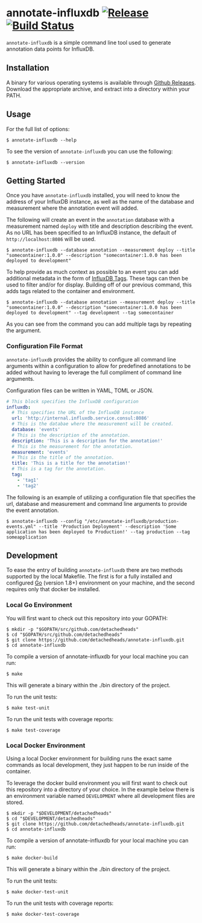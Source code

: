 # annotate-influxdb [![Release][release-image]][release-url] [![Build Status][travis-image]][travis-url]

`annotate-influxdb` is a simple command line tool used to generate annotation data points for InfluxDB.

## Installation

A binary for various operating systems is available through [Github Releases][github-releases].  Download the appropriate archive, and extract into a directory within your PATH.

## Usage

For the full list of options:

```shell
$ annotate-influxdb --help
```

To see the version of `annotate-influxdb` you can use the following:

```shell
$ annotate-influxdb --version
```

## Getting Started

Once you have `annotate-influxdb` installed, you will need to know the address of your InfluxDB instance, as well as the name of the database and measurement where the annotation event will added.  

The following will create an event in the `annotation` database with a measurement named `deploy` with title and description describing the event. As no URL has been specified to an InfluxDB instance, the default of `http://localhost:8086` will be used.

```shell
$ annotate-influxdb --database annotation --measurement deploy --title "somecontainer:1.0.0" --description "somecontainer:1.0.0 has been deployed to development"
```

To help provide as much context as possible to an event you can add additional metadata in the form of [InfluxDB Tags][influxdb-tags].  These tags can then be used to filter and/or for display.  Building off of our previous command, this adds tags related to the container and environment.

```shell
$ annotate-influxdb --database annotation --measurement deploy --title "somecontainer:1.0.0" --description "somecontainer:1.0.0 has been deployed to development" --tag development --tag somecontainer
```

As you can see from the command you can add multiple tags by repeating the argument.

### Configuration File Format

`annotate-influxdb` provides the ability to configure all command line arguments within a configuration to allow for predefined annotations to be added without having to leverage the full compliment of command line arguments.

Configuration files can be written in YAML, TOML or JSON.

```yaml
# This block specifies the InfluxDB configuration
influxdb:
  # This specifies the URL of the InfluxDB instance
  url: 'http://internal.influxdb.service.consul:8086'
  # This is the databae where the measurement will be created.
  database: 'events'
  # This is the description of the annotation.
  description: 'This is a description for the annotation!'
  # This is the measurement for the annotation.
  measurement: 'events'
  # This is the title of the annotation.
  title: 'This is a title for the annotation!'
  # This is a tag for the annotation.
  tag:
    - 'tag1'
    - 'tag2'
```

The following is an example of utilizing a configuration file that specifies the url, database and measurement and command line arguments to provide the event annotation.

```shell
$ annotate-influxdb --config "/etc/annotate-influxdb/production-events.yml" --title 'Production Deployment' --description 'Some application has been deployed to Production!' --tag production --tag someapplication
```

## Development

To ease the entry of building `annotate-influxdb` there are two methods supported by the local Makefile.  The first is for a fully installed and configured [Go][go] (version 1.8+) environment on your machine, and the second requires only that docker be installed.

### Local Go Environment

You will first want to check out this repository into your GOPATH:

```script
$ mkdir -p "$GOPATH/src/github.com/detachedheads"
$ cd "$GOPATH/src/github.com/detachedheads"
$ git clone https://github.com/detachedheads/annotate-influxdb.git
$ cd annotate-influxdb
```

To compile a version of annotate-influxdb for your local machine you can run:

```script
$ make
```

This will generate a binary within the ./bin directory of the project.

To run the unit tests:

```script
$ make test-unit
```

To run the unit tests with coverage reports:

```script
$ make test-coverage
```

### Local Docker Environment

Using a local Docker environment for building runs the exact same commands as local development, they just happen to be run inside of the container.

To leverage the docker build environment you will first want to check out this repository into a directory of your choice.  In the example below there is an environment variable named `DEVELOPMENT` where all development files are stored.

```script
$ mkdir -p "$DEVELOPMENT/detachedheads"
$ cd "$DEVELOPMENT/detachedheads"
$ git clone https://github.com/detachedheads/annotate-influxdb.git
$ cd annotate-influxdb
```

To compile a version of annotate-influxdb for your local machine you can run:

```script
$ make docker-build
```

This will generate a binary within the ./bin directory of the project.

To run the unit tests:

```script
$ make docker-test-unit
```

To run the unit tests with coverage reports:

```script
$ make docker-test-coverage
```

[docker]: https://www.docker.com
[docker-compose]: https://docs.docker.com/compose/
[docker-golang]: https://hub.docker.com/_/golang/
[github-releases]: https://github.com/detachedheads/annotate-influxdb/releases
[go]: https://www.golang.org/
[influxdb-tags]: https://docs.influxdata.com/influxdb/v1.2/concepts/glossary/#tag
[release-url]: https://github.com/detachedheads/annotate-influxdb/releases/latest
[release-image]: https://img.shields.io/github/release/detachedheads/annotate-influxdb.svg
[travis-url]: https://travis-ci.org/detachedheads-annotate-influxdb
[travis-image]: https://travis-ci.org/detachedheads/annotate-influxdb.svg?branch=master
